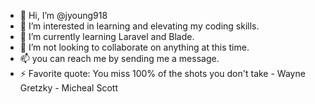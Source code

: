 - 👋 Hi, I’m @jyoung918
- 👀 I’m interested in learning and elevating my coding skills.
- 🌱 I’m currently learning Laravel and Blade.
- 💞️ I’m not looking to collaborate on anything at this time.
- 📫 you can reach me by sending me a message.
- ⚡ Favorite quote: You miss 100% of the shots you don't take - Wayne Gretzky - Micheal Scott

<!---
jyoung918/jyoung918 is a ✨ special ✨ repository because its `README.md` (this file) appears on your GitHub profile.
You can click the Preview link to take a look at your changes.
--->
